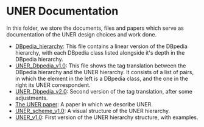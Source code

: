 # UNER Documentation

In this folder, we store the documents, files and papers which serve as documentation of the UNER design choices and work done.

- [DBpedia_hierarchy](Dbpedia_hierarchy): This file contains a linear version of the DBpedia hierarchy, with each DBpedia class listed alongside it's depth in the DBpedia hierarchy.
- [UNER_Dbpedia_v1.0](UNER_Dbpedia_v1.0): This file shows the tag translation between the DBpedia hierarchy and the UNER hierarchy. It consists of a list of pairs, in which the element in the left is a DBpedia class, and the one in the right its UNER correspondent.
- [UNER_Dbpedia_v2.0](UNER_Dbpedia_v2.0): Second version of the tag translation, after some adjustments.
- [The UNER paper](UNER_Universal_Named-Entity_Recognition_Framework_paper.pdf): A paper in which we describe UNER.
- [UNER_scheme_v1.0](UNER_scheme_v1.0.svg): A visual structure of the UNER hierarchy.
- [UNER_v1.0](UNER_v1.0.xlsx): First version of the UNER hierarchy structure, with examples.